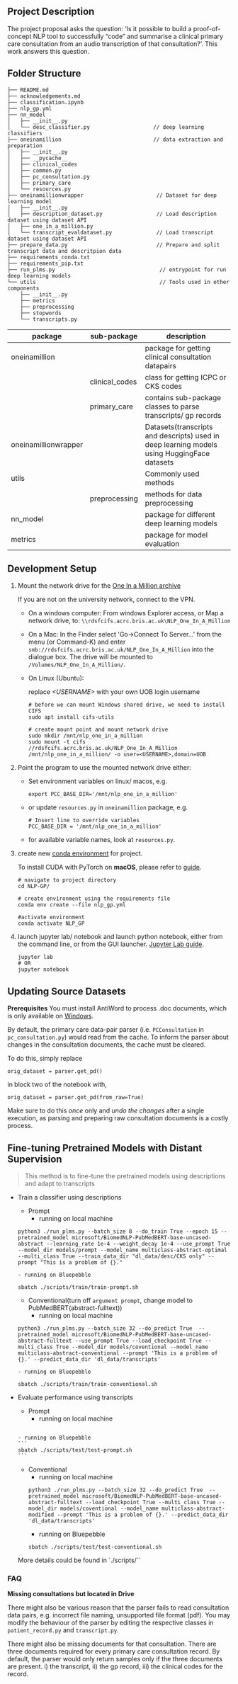 ## Project Description

The project proposal asks the question: ‘Is it possible to build a proof-of-concept NLP tool to successfully “code” and
summarise a clinical primary care consultation from an audio transcription of that consultation?’. This work answers
this question.

## Folder Structure
```
├── README.md
├── acknowledgements.md
├── classification.ipynb
├── nlp_gp.yml
├── nn_model
│   ├── __init__.py
│   └── desc_classifier.py                    // deep learning classifiers
├── oneinamillion                             // data extraction and preparation
│   ├── __init__.py
│   ├── __pycache__
│   ├── clinical_codes
│   ├── common.py
│   ├── pc_consultation.py
│   ├── primary_care
│   └── resources.py
├── oneinamillionwrapper                       // Dataset for deep learning model
│   ├── __init__.py
│   ├── description_dataset.py                 // Load description dataset using dataset API
│   ├── one_in_a_million.py                     
│   └── transcript_evaldataset.py              // Load transcript dataset using dataset API
├── prepare_data.py                            // Prepare and split transcript data and descritpion data  
├── requirements_conda.txt
├── requirements_pip.txt
├── run_plms.py                                 // entrypoint for run deep learning models
└── utils                                       // Tools used in other components
    ├── __init__.py
    ├── metrics
    ├── preprocessing
    ├── stopwords
    └── transcripts.py
```


| package              | sub-package    | description                                                               |
|----------------------|----------------|---------------------------------------------------------------------------|
| oneinamillion        |                | package for getting clinical consultation datapairs                         |
|                      | clinical_codes | class for getting ICPC or CKS codes                                       |
|                      | primary_care   | contains sub-package classes to parse transcripts/ gp records             |
| oneinamillionwrapper |                | Datasets(transcripts and descripts) used in deep learning models using HuggingFace datasets|
| utils                |                | Commonly used methods                                                     |
|                      | preprocessing  | methods for data preprocessing                                            |
| nn_model             |                | package for different deep learning models                                |
| metrics              |                | package for model evaluation                                              |


## Development Setup

1. Mount the network drive for the [One In a Million archive](https://www.bristol.ac.uk/primaryhealthcare/researchthemes/one-in-a-million/)

   If you are not on the university network, connect to the VPN.

   - On a windows computer: From windows Explorer access, or Map a network drive, to:
     `\\rdsfcifs.acrc.bris.ac.uk\NLP_One_In_A_Million`

   - On a Mac: In the Finder select 'Go->Connect To Server...' from the menu (or Command-K) and enter 
     `smb://rdsfcifs.acrc.bris.ac.uk/NLP_One_In_A_Million` into the dialogue box. The drive will be mounted to `/Volumes/NLP_One_In_A_Million/`.
   
   - On Linux (Ubuntu):
     
     replace *\<USERNAME\>* with your own UOB login username
     ```
     # before we can mount Windows shared drive, we need to install CIFS
     sudo apt install cifs-utils
     
     # create mount point and mount network drive
     sudo mkdir /mnt/nlp_one_in_a_million
     sudo mount -t cifs //rdsfcifs.acrc.bris.ac.uk/NLP_One_In_A_Million /mnt/nlp_one_in_a_million/ -o user=<USERNAME>,domain=UOB
     ```

3. Point the program to use the mounted network drive
   either:
   - Set environment variables on linux/ macos, e.g.
     ```
     export PCC_BASE_DIR='/mnt/nlp_one_in_a_million'
     ```
   - or update `resources.py` in `oneinamillion` package, e.g.
      ```
      # Insert line to override variables
      PCC_BASE_DIR = '/mnt/nlp_one_in_a_million'
      ```
   - for available variable names, look at `resources.py`.
   

3. create new 
   [conda environment](https://conda.io/projects/conda/en/latest/user-guide/tasks/manage-environments.html) 
   for project.
   
   To install CUDA with PyTorch on **macOS**, please refer to
   [guide](https://pytorch.org/get-started/locally/#mac-from-source).

   ```
   # navigate to project directory
   cd NLP-GP/
   
   # create environment using the requirements file
   conda env create --file nlp_gp.yml
   
   #activate environment
   conda activate NLP_GP
   ```


4. launch jupyter lab/ notebook and launch python notebook, 
   either from the command line, or from the GUI launcher.
   [Jupyter Lab guide](https://jupyterlab.readthedocs.io/en/stable/getting_started/starting.html).

   ```
   jupyter lab
   # OR
   jupyter notebook
   ```

## Updating Source Datasets
**Prerequisites**
You must install AntiWord to process .doc documents, which is only available on [Windows](https://www.softpedia.com/get/Office-tools/Other-Office-Tools/Antiword.shtml).

By default, the primary care data-pair parser (i.e. `PCConsultation` in `pc_consultation.py`)
would read from the cache. To inform the parser about changes in the consultation documents,
the cache must be cleared.

To do this, simply replace
```
orig_dataset = parser.get_pd()
```
in block two of the notebook with,
```
orig_dataset = parser.get_pd(from_raw=True)
```

Make sure to do this *once* only and *undo the changes* after a single execution, 
as parsing and preparing raw consultation documents is a costly process.



## Fine-tuning Pretrained Models with Distant Supervision
> This method is to fine-tune the pretrained models using descriptions and adapt to transcripts

- Train a classifier using descriptions
   -  Prompt
      -  running on local machine
   ```
   python3 ./run_plms.py --batch_size 8 --do_train True --epoch 15 --pretrained_model microsoft/BiomedNLP-PubMedBERT-base-uncased-abstract --learning_rate 1e-4 --weight_decay 1e-4 --use_prompt True --model_dir models/prompt --model_name multiclass-abstract-optimal --multi_class True --train_data_dir "dl_data/desc/CKS only" --prompt "This is a problem of {}."
   ```
      - running on Bluepebble
   ```
   sbatch ./scripts/train/train-prompt.sh
   ```

   - Conventional(turn off `argument prompt`, change model to PubMedBERT(abstract-fulltext))
      - running on local machine
   ```
   python3 ./run_plms.py --batch_size 32 --do_predict True  --pretrained_model microsoft/BiomedNLP-PubMedBERT-base-uncased-abstract-fulltext --use_prompt True --load_checkpoint True --multi_class True --model_dir models/coventional --model_name multiclass-abstract-conventional --prompt 'This is a problem of {}.' --predict_data_dir 'dl_data/transcripts'
   ```
      - running on Bluepebble
   ```
   sbatch ./scripts/train/train-conventional.sh
   ```
   

- Evaluate performance using transcripts
   -  Prompt
      -  running on local machine

   ```python3 ./run_plms.py --batch_size 32 --do_predict True  --pretrained_model microsoft/BiomedNLP-PubMedBERT-base-uncased-abstract --use_prompt True --load_checkpoint True --multi_class True --model_dir models/prompt --model_name multiclass-abstract-modified --prompt 'This is a problem of {}.' --predict_data_dir 'dl_data/transcripts'
   ```
      - running on Bluepebble
      ```
      sbatch ./scripts/test/test-prompt.sh
      ```
   - Conventional
      - running on local machine
      ```
      python3 ./run_plms.py --batch_size 32 --do_predict True  --pretrained_model microsoft/BiomedNLP-PubMedBERT-base-uncased-abstract-fulltext --load_checkpoint True --multi_class True --model_dir models/coventional --model_name multiclass-abstract-modified --prompt 'This is a problem of {}.' --predict_data_dir 'dl_data/transcripts'
      ```
      - running on Bluepebble
      ```
      sbatch ./scripts/test/test-conventional.sh
      ```
   More details could be found in `./scripts/``


### FAQ

**Missing consultations but located in Drive**

There might also be various reason that the parser fails to read consultation data pairs, e.g. 
incorrect file naming, unsupported file format (pdf).
You may modify the behaviour of the parser by editing the respective classes in
`patient_record.py` and `transcript.py`.

There might also be missing documents for that consultation.
There are three documents required for every primary care consultation record.
By default, the parser would only return samples only if the three documents are present.
i) the transcript, ii) the gp record, iii) the clinical codes for the record.

